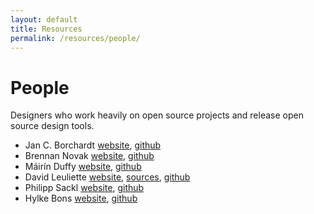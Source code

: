 ```yaml
---
layout: default
title: Resources
permalink: /resources/people/
---
```


# People

Designers who work heavily on open source projects and release open source design tools.

* Jan C. Borchardt [website](http://jancborchardt.net), [github](https://github.com/jancborchardt)
* Brennan Novak [website](https://brennannovak.com), [github](https://github.com/bnvk)
* Máirín Duffy [website](http://blog.linuxgrrl.com), [github](https://github.com/mairin)
* David Leuliette [website](http://davidl.fr), [sources](https://github.com/flexbox/davidl), [github](https://github.com/flexbox)
* Philipp Sackl [website](http://philippsackl.com), [github](https://github.com/phlsa)
* Hylke Bons [website](http://planetpeanut.uk), [github](https://github.com/hbons)
